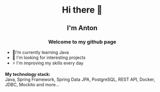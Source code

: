 <h1 align="center">Hi there 👋</h1>
<h2 align="center">I'm Anton</h2>
<h3 align="center">Welcome to my github page</h3>

<ul>
  <li>🌱I’m currently learning Java</li>
<li>🔭 I'm looking for interesting projects</li>
<li>⚡ I'm improving my skills every day</li>
  </ul>
  <p>
<b>My technology stack:</b><br>
Java, Spring Framework, Spring Data JPA, PostgreSQL, REST API, Docker, JDBC, Mockito and more...
  </p>

<!--
**antbaranov/antbaranov** is a ✨ _special_ ✨ repository because its `README.md` (this file) appears on your GitHub profile.

Here are some ideas to get you started:

- 🔭 I’m currently working on ...
- 🌱 I’m currently learning ...
- 👯 I’m looking to collaborate on ...
- 🤔 I’m looking for help with ...
- 💬 Ask me about ...
- 📫 How to reach me: ...
- 😄 Pronouns: ...
- ⚡ Fun fact: ...
-->
